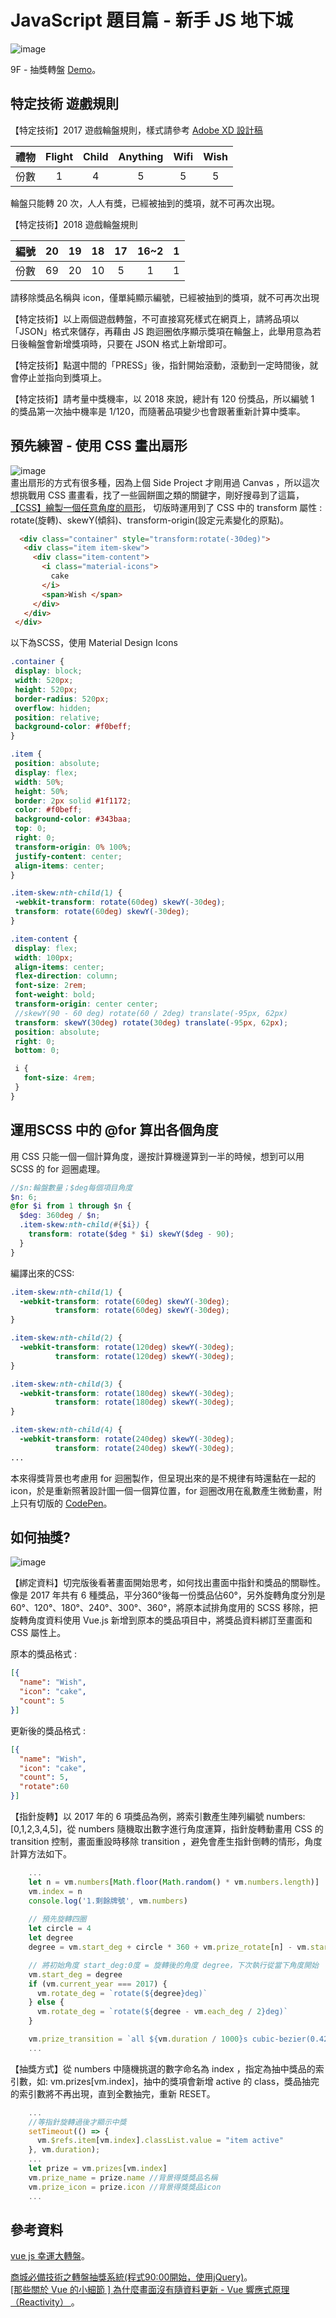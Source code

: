 # JavaScript 題目篇 - 新手 JS 地下城
 ![image]( https://github.com/HuiyuLiz/vue-lucky-wheel/blob/master/jpg/DEMO-START.jpg)  
 
 9F - 抽獎轉盤
 <a href="https://huiyuliz.github.io/vue-lucky-wheel/" target="_blank">Demo</a>。

 ## 特定技術 遊戲規則
 【特定技術】2017 遊戲輪盤規則，樣式請參考 <a href="https://xd.adobe.com/spec/e7136641-75fd-4359-5960-f092bdfaa633-9122/screen/f8b361e2-e81f-45a1-8465-e21963362b05/before/" target="_blank">Adobe XD 設計稿</a>

|禮物|Flight|Child|Anything|Wifi|Wish|
|:-:|:-:|:-:|:-:|:-:|:-:|
|份數| 1  | 4  | 5  |  5 |  5 |  

輪盤只能轉 20 次，人人有獎，已經被抽到的獎項，就不可再次出現。 

【特定技術】2018 遊戲輪盤規則

| 編號  | 20  | 19  |18  | 17  | 16~2  | 1  |
|:-:|:-:|:-:|:-:|:-:|:-:|:-:|
| 份數  | 69  | 20  | 10  | 5  |1   | 1  |  

請移除獎品名稱與 icon，僅單純顯示編號，已經被抽到的獎項，就不可再次出現

【特定技術】以上兩個遊戲轉盤，不可直接寫死樣式在網頁上，請將品項以「JSON」格式來儲存，再藉由 JS 跑迴圈依序顯示獎項在輪盤上，此舉用意為若日後輪盤會新增獎項時，只要在 JSON 格式上新增即可。

【特定技術】點選中間的「PRESS」後，指針開始滾動，滾動到一定時間後，就會停止並指向到獎項上。

【特定技術】請考量中獎機率，以 2018 來說，總計有 120 份獎品，所以編號 1 的獎品第一次抽中機率是 1/120，而隨著品項變少也會跟著重新計算中獎率。  
 
 ## 預先練習 - 使用 CSS 畫出扇形 
  ![image]( https://github.com/HuiyuLiz/vue-lucky-wheel/blob/master/jpg/DEMO-CSS.jpg)  
 畫出扇形的方式有很多種，因為上個 Side Project 才剛用過 Canvas ，所以這次想挑戰用 CSS 畫畫看，找了一些圓餅圖之類的關鍵字，剛好搜尋到了這篇，<a href="https://blog.csdn.net/a5534789/article/details/80102048" target="_blank">【CSS】繪製一個任意角度的扇形</a>，
 切版時運用到了 CSS 中的 transform 屬性 : rotate(旋轉)、skewY(傾斜)、transform-origin(設定元素變化的原點)。
 ```html
   <div class="container" style="transform:rotate(-30deg)">
    <div class="item item-skew">
      <div class="item-content">
        <i class="material-icons">
          cake
        </i>
        <span>Wish </span>
      </div>
    </div>
  </div>
 ```  
 以下為SCSS，使用 Material Design Icons  
 
 ```scss
 .container {
  display: block;
  width: 520px;
  height: 520px;
  border-radius: 520px;
  overflow: hidden;
  position: relative;
  background-color: #f0beff;
}

.item {
  position: absolute;
  display: flex;
  width: 50%;
  height: 50%;
  border: 2px solid #1f1172;
  color: #f0beff;
  background-color: #343baa;
  top: 0;
  right: 0;
  transform-origin: 0% 100%;
  justify-content: center;
  align-items: center;
}

.item-skew:nth-child(1) {
  -webkit-transform: rotate(60deg) skewY(-30deg);
  transform: rotate(60deg) skewY(-30deg);
}

.item-content {
  display: flex;
  width: 100px;
  align-items: center;
  flex-direction: column;
  font-size: 2rem;
  font-weight: bold;
  transform-origin: center center;
  //skewY(90 - 60 deg) rotate(60 / 2deg) translate(-95px, 62px)
  transform: skewY(30deg) rotate(30deg) translate(-95px, 62px);
  position: absolute;
  right: 0;
  bottom: 0;

  i {
    font-size: 4rem;
  }
}
 ```
  ## 運用SCSS 中的 @for 算出各個角度
  
  用 CSS 只能一個一個計算角度，邊按計算機邊算到一半的時候，想到可以用 SCSS 的 for 迴圈處理。

```scss
//$n:輪盤數量；$deg每個項目角度
$n: 6;
@for $i from 1 through $n {
  $deg: 360deg / $n;
  .item-skew:nth-child(#{$i}) {
    transform: rotate($deg * $i) skewY($deg - 90);
  }
}
```
編譯出來的CSS:
```css
.item-skew:nth-child(1) {
  -webkit-transform: rotate(60deg) skewY(-30deg);
          transform: rotate(60deg) skewY(-30deg);
}

.item-skew:nth-child(2) {
  -webkit-transform: rotate(120deg) skewY(-30deg);
          transform: rotate(120deg) skewY(-30deg);
}

.item-skew:nth-child(3) {
  -webkit-transform: rotate(180deg) skewY(-30deg);
          transform: rotate(180deg) skewY(-30deg);
}

.item-skew:nth-child(4) {
  -webkit-transform: rotate(240deg) skewY(-30deg);
          transform: rotate(240deg) skewY(-30deg);
...          
```
本來得獎背景也考慮用 for 迴圈製作，但呈現出來的是不規律有時還黏在一起的 icon，於是重新照著設計圖一個一個算位置，for 迴圈改用在亂數產生微動畫，附上只有切版的 <a href="https://codepen.io/liscodecode/pen/qvzrzZ" target="_blank">CodePen</a>。  

  ## 如何抽獎?  
  
 ![image]( https://github.com/HuiyuLiz/vue-lucky-wheel/blob/master/jpg/DEMO-FINISH.jpg)  
 
  【綁定資料】切完版後看著畫面開始思考，如何找出畫面中指針和獎品的關聯性。像是 2017 年共有 6 種獎品，平分360°後每一份獎品佔60°，另外旋轉角度分別是60°、120°、180°、240°、300°、360°，將原本試排角度用的 SCSS 移除，把旋轉角度資料使用 Vue.js 新增到原本的獎品項目中，將獎品資料綁訂至畫面和 CSS 屬性上。     
  
  原本的獎品格式 :
  ```json
  [{
    "name": "Wish",
    "icon": "cake",
    "count": 5
  }]
  ```
 
  更新後的獎品格式 :  
    
  ```json
  [{
    "name": "Wish",
    "icon": "cake",
    "count": 5,
    "rotate":60
  }]
  ```  
  【指針旋轉】以 2017 年的 6 項獎品為例，將索引數產生陣列編號 numbers:[0,1,2,3,4,5]，從 numbers 隨機取出數字進行角度運算，指針旋轉動畫用 CSS 的 transition 控制，畫面重設時移除 transition ，避免會產生指針倒轉的情形，角度計算方法如下。
  ```vue.js
      ...
      let n = vm.numbers[Math.floor(Math.random() * vm.numbers.length)]
      vm.index = n
      console.log('1.剩餘牌號', vm.numbers)
      
      // 預先旋轉四圈
      let circle = 4
      let degree
      degree = vm.start_deg + circle * 360 + vm.prize_rotate[n] - vm.start_deg % 360

      // 將初始角度 start_deg:0度 = 旋轉後的角度 degree，下次執行從當下角度開始
      vm.start_deg = degree
      if (vm.current_year === 2017) {
        vm.rotate_deg = `rotate(${degree}deg)`
      } else {
        vm.rotate_deg = `rotate(${degree - vm.each_deg / 2}deg)`
      }

      vm.prize_transition = `all ${vm.duration / 1000}s cubic-bezier(0.42, 0, 0.2, 0.91)`
      ...
  ```  
   【抽獎方式】從 numbers 中隨機挑選的數字命名為 index ，指定為抽中獎品的索引數，如: vm.prizes[vm.index]，抽中的獎項會新增 active 的 class，獎品抽完的索引數將不再出現，直到全數抽完，重新 RESET。
  
  ```vue.js
      ...
      //等指針旋轉過後才顯示中獎
      setTimeout(() => {
        vm.$refs.item[vm.index].classList.value = "item active"
      }, vm.duration);
      ... 
      let prize = vm.prizes[vm.index]
      vm.prize_name = prize.name //背景得獎獎品名稱
      vm.prize_icon = prize.icon //背景得獎獎品icon
      ...
  ```        
      
           
 


  ## 參考資料 
  <a href="https://github.com/landluck/lucky_wheel" target="_blank">vue js 幸運大轉盤</a>。  

  <a href="https://www.bilibili.com/video/av18751303/?spm_id_from=333.788.videocard.6" target="_blank">商城必備技術之轉盤抽獎系統(程式90:00開始，使用jQuery)</a>。  
  <a href="https://pjchender.blogspot.com/2017/05/vue-vue-reactivity.html" target="_blank">[那些關於 Vue 的小細節 ] 為什麼畫面沒有隨資料更新 - Vue 響應式原理（Reactivity）
</a>。      
  
  



 
